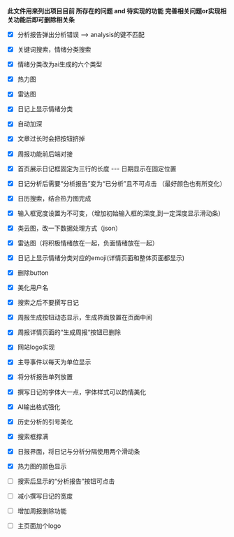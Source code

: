 **此文件用来列出项目目前 所存在的问题 and 待实现的功能**
**完善相关问题or实现相关功能后即可删除相关条**

- [x] 分析报告弹出分析错误 --> analysis的键不匹配
- [x] 关键词搜索，情绪分类搜索
- [x] 情绪分类改为ai生成的六个类型
- [x] 热力图
- [x] 雷达图
- [x] 日记上显示情绪分类
- [x] 自动加深
- [x] 文章过长时会把按钮挤掉
- [x] 周报功能前后端对接
- [x] 首页展示日记框固定为三行的长度 --- 日期显示在固定位置 
- [x] 日记分析后需要“分析报告”变为“已分析”且不可点击 （最好颜色也有所变化）
- [x] 日历搜索，结合热力图完成
- [x] 输入框宽度设置为不可变，（增加初始输入框的深度,到一定深度显示滑动条）
- [x] 类云图，改一下数据处理方式（json）
- [x] 雷达图（将积极情绪放在一起，负面情绪放在一起）
- [x] 日记上显示情绪分类对应的emoji(详情页面和整体页面都显示)
- [x] 删除button
- [x] 美化用户名
- [x] 搜索之后不要撰写日记
- [x] 周报生成按钮动态显示，生成界面放置在页面中间
- [x] 周报详情页面的“生成周报“按钮已删除
- [x] 网站logo实现
- [x] 主导事件以每天为单位显示
- [x] 将分析报告单列放置
- [x] 撰写日记的字体大一点，字体样式可以酌情美化
- [x] AI输出格式强化
- [x] 历史分析的引号美化
- [x] 搜索框撑满
- [x] 日报界面，将日记与分析分隔使用两个滑动条
- [x] 热力图的颜色显示
- [ ] 搜索后显示的“分析报告”按钮可点击
- [ ] 减小撰写日记的宽度
- [ ] 增加周报删除功能
- [ ] 主页面加个logo






